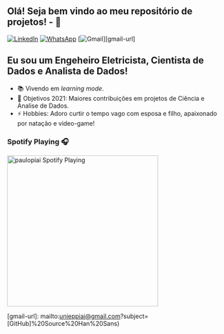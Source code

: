 ## Olá! Seja bem vindo ao meu repositório de projetos! - 👋

[![LinkedIn][linkedin-shield]][linkedin-url]
[![WhatsApp][whatsapp-shield]][whatsapp-url]
[![Gmail][gmail-shield]][gmail-url]


## Eu sou um Engeheiro Eletricista, Cientista de Dados e Analista de Dados!

- 📚 Vivendo em <em>learning mode</em>.
- 🥅 Objetivos 2021: Maiores contribuições em projetos de Ciência e Analise de Dados.
- ⚡ Hobbies: Adoro curtir o tempo vago com esposa e filho, apaixonado por natação e video-game!


### Spotify Playing 🎧

[<img src="https://now-playing-codestackr.vercel.app/api/spotify-playing" alt="paulopiai Spotify Playing" width="350" />](https://open.spotify.com/user/paulopiai?si=DbkPgMh9QgSUWfPorQOobw&utm_source=native-share-menu&dl_branch=1)





<!-- MARKDOWN LINKS & IMAGES -->
<!-- https://github.com/alexandresanlim/Badges4-README.md-Profile -->
[linkedin-shield]: https://img.shields.io/badge/-LinkedIn-black.svg?style=for-the-badge&logo=linkedin&colorB=555
[linkedin-url]: https://www.linkedin.com/in/paulopiai/

[whatsapp-shield]: https://img.shields.io/badge/WhatsApp-25D366?style=for-the-badge&logo=whatsapp&logoColor=white
[whatsapp-url]: https://api.whatsapp.com/send?phone=5511973763378

[gmail-shield]: https://img.shields.io/badge/Gmail-D14836?style=for-the-badge&logo=gmail&logoColor=white
[gmail-url]: mailto:unieppiai@gmail.com?subject=[GitHub]%20Source%20Han%20Sans)
